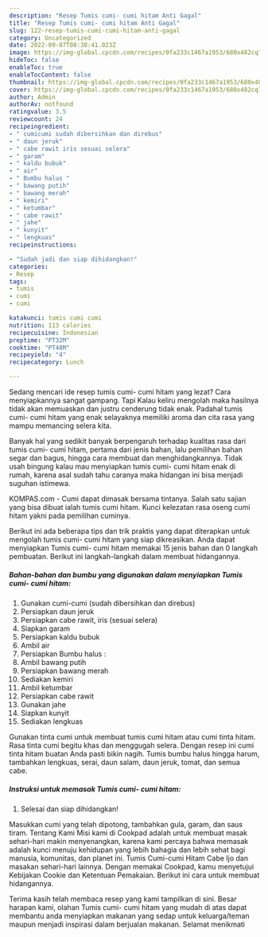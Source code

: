```yaml
---
description: "Resep Tumis cumi- cumi hitam Anti Gagal"
title: "Resep Tumis cumi- cumi hitam Anti Gagal"
slug: 122-resep-tumis-cumi-cumi-hitam-anti-gagal
category: Uncategorized
date: 2022-09-07T08:30:41.023Z
image: https://img-global.cpcdn.com/recipes/0fa233c1467a1953/680x482cq70/tumis-cumi-cumi-hitam-foto-resep-utama.jpg
hideToc: false
enableToc: true
enableTocContent: false
thumbnail: https://img-global.cpcdn.com/recipes/0fa233c1467a1953/680x482cq70/tumis-cumi-cumi-hitam-foto-resep-utama.jpg
cover: https://img-global.cpcdn.com/recipes/0fa233c1467a1953/680x482cq70/tumis-cumi-cumi-hitam-foto-resep-utama.jpg
author: Admin
authorAv: notfound
ratingvalue: 3.5
reviewcount: 24
recipeingredient:
- " cumicumi sudah dibersihkan dan direbus"
- " daun jeruk"
- " cabe rawit iris sesuai selera"
- " garam"
- " kaldu bubuk"
- " air"
- " Bumbu halus "
- " bawang putih"
- " bawang merah"
- " kemiri"
- " ketumbar"
- " cabe rawit"
- " jahe"
- " kunyit"
- " lengkuas"
recipeinstructions:

- "Sudah jadi dan siap dihidangkan!"
categories:
- Resep
tags:
- tumis
- cumi
- cumi

katakunci: tumis cumi cumi 
nutrition: 113 calories
recipecuisine: Indonesian
preptime: "PT32M"
cooktime: "PT48M"
recipeyield: "4"
recipecategory: Lunch

---
```



Sedang mencari ide resep tumis cumi- cumi hitam yang lezat? Cara menyiapkannya sangat gampang. Tapi Kalau keliru mengolah maka hasilnya tidak akan memuaskan dan justru cenderung tidak enak. Padahal tumis cumi- cumi hitam yang enak selayaknya memiliki aroma dan cita rasa yang mampu memancing selera kita.


Banyak hal yang sedikit banyak berpengaruh terhadap kualitas rasa dari tumis cumi- cumi hitam, pertama dari jenis bahan, lalu pemilihan bahan segar dan bagus, hingga cara membuat dan menghidangkannya. Tidak usah bingung kalau mau menyiapkan tumis cumi- cumi hitam enak di rumah, karena asal sudah tahu caranya maka hidangan ini bisa menjadi suguhan istimewa.

KOMPAS.com - Cumi dapat dimasak bersama tintanya. Salah satu sajian yang bisa dibuat ialah tumis cumi hitam. Kunci kelezatan rasa oseng cumi hitam yakni pada pemilihan cuminya.


Berikut ini ada beberapa tips dan trik praktis yang dapat diterapkan untuk mengolah tumis cumi- cumi hitam yang siap dikreasikan. Anda dapat menyiapkan Tumis cumi- cumi hitam memakai 15 jenis bahan dan 0 langkah pembuatan. Berikut ini langkah-langkah dalam membuat hidangannya.

<!--inarticleads1-->

##### Bahan-bahan dan bumbu yang digunakan dalam menyiapkan Tumis cumi- cumi hitam:

1. Gunakan  cumi-cumi (sudah dibersihkan dan direbus)
1. Persiapkan  daun jeruk
1. Persiapkan  cabe rawit, iris (sesuai selera)
1. Siapkan  garam
1. Persiapkan  kaldu bubuk
1. Ambil  air
1. Persiapkan  Bumbu halus :
1. Ambil  bawang putih
1. Persiapkan  bawang merah
1. Sediakan  kemiri
1. Ambil  ketumbar
1. Persiapkan  cabe rawit
1. Gunakan  jahe
1. Siapkan  kunyit
1. Sediakan  lengkuas


Gunakan tinta cumi untuk membuat tumis cumi hitam atau cumi tinta hitam. Rasa tinta cumi begitu khas dan menggugah selera. Dengan resep ini cumi tinta hitam buatan Anda pasti bikin nagih. Tumis bumbu halus hingga harum, tambahkan lengkuas, serai, daun salam, daun jeruk, tomat, dan semua cabe. 

<!--inarticleads2-->

##### Instruksi untuk memasak Tumis cumi- cumi hitam:


1. Selesai dan siap dihidangkan!

Masukkan cumi yang telah dipotong, tambahkan gula, garam, dan saus tiram. Tentang Kami Misi kami di Cookpad adalah untuk membuat masak sehari-hari makin menyenangkan, karena kami percaya bahwa memasak adalah kunci menuju kehidupan yang lebih bahagia dan lebih sehat bagi manusia, komunitas, dan planet ini. Tumis Cumi-cumi Hitam Cabe Ijo dan masakan sehari-hari lainnya. Dengan memakai Cookpad, kamu menyetujui Kebijakan Cookie dan Ketentuan Pemakaian. Berikut ini cara untuk membuat hidangannya. 

Terima kasih telah membaca resep yang kami tampilkan di sini. Besar harapan kami, olahan Tumis cumi- cumi hitam yang mudah di atas dapat membantu anda menyiapkan makanan yang sedap untuk keluarga/teman maupun menjadi inspirasi dalam berjualan makanan. Selamat menikmati
